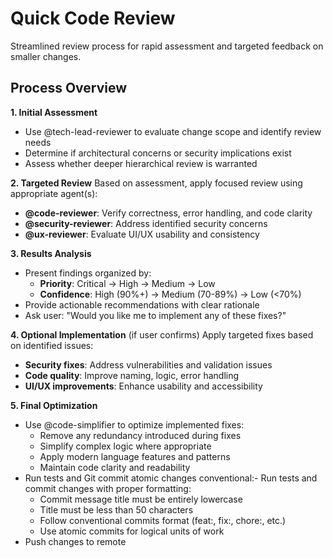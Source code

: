 # Quick Code Review

Streamlined review process for rapid assessment and targeted feedback on smaller changes.

## Process Overview

**1. Initial Assessment**
- Use @tech-lead-reviewer to evaluate change scope and identify review needs
- Determine if architectural concerns or security implications exist
- Assess whether deeper hierarchical review is warranted

**2. Targeted Review**
Based on assessment, apply focused review using appropriate agent(s):
- **@code-reviewer**: Verify correctness, error handling, and code clarity
- **@security-reviewer**: Address identified security concerns
- **@ux-reviewer**: Evaluate UI/UX usability and consistency

**3. Results Analysis**
- Present findings organized by:
  - **Priority**: Critical → High → Medium → Low
  - **Confidence**: High (90%+) → Medium (70-89%) → Low (<70%)
- Provide actionable recommendations with clear rationale
- Ask user: "Would you like me to implement any of these fixes?"

**4. Optional Implementation** (if user confirms)
Apply targeted fixes based on identified issues:
- **Security fixes**: Address vulnerabilities and validation issues
- **Code quality**: Improve naming, logic, error handling
- **UI/UX improvements**: Enhance usability and accessibility

**5. Final Optimization**
- Use @code-simplifier to optimize implemented fixes:
  - Remove any redundancy introduced during fixes
  - Simplify complex logic where appropriate
  - Apply modern language features and patterns
  - Maintain code clarity and readability
- Run tests and Git commit atomic changes conventional:- Run tests and commit changes with proper formatting:
  - Commit message title must be entirely lowercase
  - Title must be less than 50 characters
  - Follow conventional commits format (feat:, fix:, chore:, etc.)
  - Use atomic commits for logical units of work
- Push changes to remote
